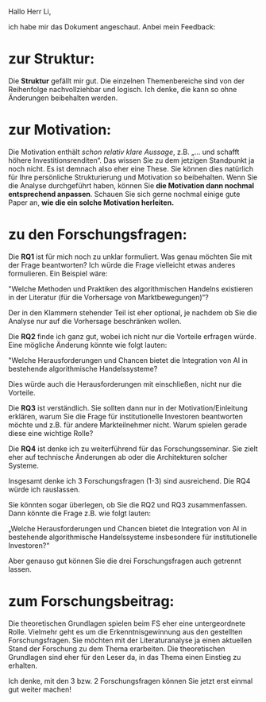 Hallo Herr Li,

  

ich habe mir das Dokument angeschaut. Anbei mein Feedback:

  

# zur Struktur:

  

Die **Struktur** gefällt mir gut. Die einzelnen Themenbereiche sind von der Reihenfolge nachvollziehbar und logisch. Ich denke, die kann so ohne Änderungen beibehalten werden.

  

# zur Motivation:

  

Die Motivation enthält *schon relativ klare Aussage*, z.B. „... und schafft höhere Investitionsrenditen“. Das wissen Sie zu dem jetzigen Standpunkt ja noch nicht. Es ist demnach also eher eine These. Sie können dies natürlich für Ihre persönliche Strukturierung und Motivation so beibehalten. Wenn Sie die Analyse durchgeführt haben, können Sie **die Motivation dann nochmal entsprechend anpassen**. Schauen Sie sich gerne nochmal einige gute Paper an, **wie die ein solche Motivation herleiten.**

  

# zu den Forschungsfragen:

  

Die **RQ1** ist für mich noch zu unklar formuliert. Was genau möchten Sie mit der Frage beantworten? Ich würde die Frage vielleicht etwas anderes formulieren. Ein Beispiel wäre:

"Welche Methoden und Praktiken des algorithmischen Handelns existieren in der Literatur (für die Vorhersage von Marktbewegungen)“?

  

Der in den Klammern stehender Teil ist eher optional, je nachdem ob Sie die Analyse nur auf die Vorhersage beschränken wollen.

  

Die **RQ2** finde ich ganz gut, wobei ich nicht nur die Vorteile erfragen würde. Eine mögliche Änderung könnte wie folgt lauten:

"Welche Herausforderungen und Chancen bietet die Integration von AI in bestehende algorithmische Handelssysteme?

  

Dies würde auch die Herausforderungen mit einschließen, nicht nur die Vorteile.

  

Die **RQ3** ist verständlich. Sie sollten dann nur in der Motivation/Einleitung erklären, warum Sie die Frage für institutionelle Investoren beantworten möchte und z.B. für andere Markteilnehmer nicht. Warum spielen gerade diese eine wichtige Rolle? 

  

Die **RQ4** ist denke ich zu weiterführend für das Forschungsseminar. Sie zielt eher auf technische Änderungen ab oder die Architekturen solcher Systeme.

  

Insgesamt denke ich 3 Forschungsfragen (1-3) sind ausreichend. Die RQ4 würde ich rauslassen.

  

Sie könnten sogar überlegen, ob Sie die RQ2 und RQ3 zusammenfassen. Dann könnte die Frage z.B. wie folgt lauten:

„Welche Herausforderungen und Chancen bietet die Integration von AI in bestehende algorithmische Handelssysteme insbesondere für institutionelle Investoren?“

  

Aber genauso gut können Sie die drei Forschungsfragen auch getrennt lassen. 

  

# zum Forschungsbeitrag:

  

Die theoretischen Grundlagen spielen beim FS eher eine untergeordnete Rolle. Vielmehr geht es um die Erkenntnisgewinnung aus den gestellten Forschungsfragen. Sie möchten mit der Literaturanalyse ja einen aktuellen Stand der Forschung zu dem Thema erarbeiten. Die theoretischen Grundlagen sind eher für den Leser da, in das Thema einen Einstieg zu erhalten.

  

Ich denke, mit den 3 bzw. 2 Forschungsfragen können Sie jetzt erst einmal gut weiter machen!